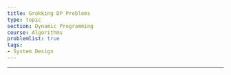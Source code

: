 ```yaml
---
title: Grokking DP Problems
type: topic
section: Dynamic Programming
course: Algorithms
problemlist: true
tags:
- System Design
---
```






---